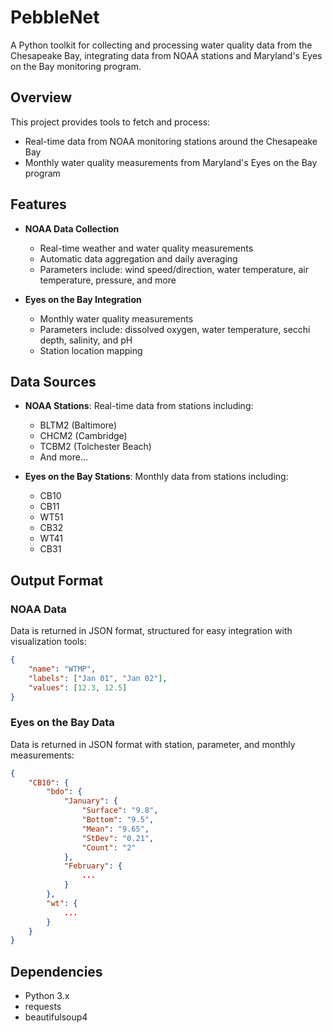 # PebbleNet

A Python toolkit for collecting and processing water quality data from the Chesapeake Bay, integrating data from NOAA stations and Maryland's Eyes on the Bay monitoring program.

## Overview

This project provides tools to fetch and process:
- Real-time data from NOAA monitoring stations around the Chesapeake Bay
- Monthly water quality measurements from Maryland's Eyes on the Bay program

## Features

- **NOAA Data Collection**
  - Real-time weather and water quality measurements
  - Automatic data aggregation and daily averaging
  - Parameters include: wind speed/direction, water temperature, air temperature, pressure, and more

- **Eyes on the Bay Integration**
  - Monthly water quality measurements
  - Parameters include: dissolved oxygen, water temperature, secchi depth, salinity, and pH
  - Station location mapping

## Data Sources

- **NOAA Stations**: Real-time data from stations including:
  - BLTM2 (Baltimore)
  - CHCM2 (Cambridge)
  - TCBM2 (Tolchester Beach)
  - And more...

- **Eyes on the Bay Stations**: Monthly data from stations including:
  - CB10
  - CB11
  - WT51
  - CB32
  - WT41
  - CB31

## Output Format

### NOAA Data
Data is returned in JSON format, structured for easy integration with visualization tools:

```json
{
    "name": "WTMP",
    "labels": ["Jan 01", "Jan 02"],
    "values": [12.3, 12.5]
}
```

### Eyes on the Bay Data
Data is returned in JSON format with station, parameter, and monthly measurements:

```json
{
    "CB10": {
        "bdo": {
            "January": {
                "Surface": "9.8",
                "Bottom": "9.5",
                "Mean": "9.65",
                "StDev": "0.21",
                "Count": "2"
            },
            "February": {
                ...
            }
        },
        "wt": {
            ...
        }
    }
}
```
## Dependencies

- Python 3.x
- requests
- beautifulsoup4
